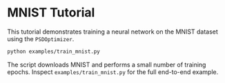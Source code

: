 # MNIST Tutorial

This tutorial demonstrates training a neural network on the MNIST dataset
using the ``PSDOptimizer``.

```bash
python examples/train_mnist.py
```

The script downloads MNIST and performs a small number of training epochs.
Inspect ``examples/train_mnist.py`` for the full end-to-end example.

